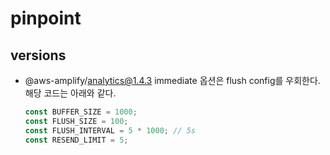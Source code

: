 # pinpoint

## versions
- @aws-amplify/analytics@1.4.3
  immediate 옵션은 flush config를 우회한다. 해당 코드는 아래와 같다.  
  ```typescript
  const BUFFER_SIZE = 1000;
  const FLUSH_SIZE = 100;
  const FLUSH_INTERVAL = 5 * 1000; // 5s
  const RESEND_LIMIT = 5;
  ``` 
